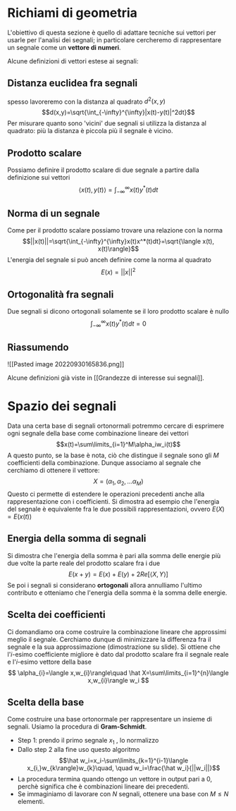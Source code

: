 # Richiami di geometria

L'obiettivo di questa sezione è quello di adattare tecniche sui vettori per usarle per l'analisi dei segnali; in particolare cercheremo di rappresentare un segnale come un **vettore di numeri**.

Alcune definizioni di vettori estese ai segnali:

## Distanza euclidea fra segnali
spesso lavoreremo con la distanza al  quadrato $d^2(x,y)$$$d(x,y)=\sqrt{\int_{-\infty}^{\infty}|x(t)-y(t)|^2dt}$$
Per misurare quanto sono 'vicini' due segnali si utilizza la distanza al quadrato: più la distanza è piccola più il segnale è vicino.

## Prodotto scalare
Possiamo definire il prodotto scalare di due segnale a partire dalla definizione sui vettori$$\langle x(t), y(t)\rangle=\int_{-\infty}^{\infty}x(t)y^*(t)dt$$
## Norma di un segnale
Come per il prodotto scalare possiamo trovare una relazione con la norma$$||x(t)||=\sqrt{\int_{-\infty}^{\infty}x(t)x^*(t)dt}=\sqrt{\langle x(t), x(t)\rangle}$$
L'energia del segnale si può anceh definire come la norma al quadrato
$$E(x)=||x||^2$$
## Ortogonalità fra segnali
Due segnali si dicono ortogonali solamente se il loro prodotto scalare è nullo
$$
\int_{-\infty}^{\infty}x(t)y^*(t)dt=0
$$
## Riassumendo

![[Pasted image 20220930165836.png]]

Alcune definizioni già viste in [[Grandezze di interesse sui segnali]].

# Spazio dei segnali

Data una certa base di segnali ortonormali potremmo cercare di esprimere ogni segnale della base come combinazione lineare dei vettori$$x(t)=\sum\limits_{i=1}^M\alpha_iw_i(t)$$
A questo punto, se la base è nota, ciò che distingue il segnale sono gli $M$ coefficienti della combinazione.
Dunque associamo al segnale che cerchiamo di ottenere il vettore: $$X=(\alpha_1,\alpha_2,...\alpha_M)$$
Questo ci permette di estendere le operazioni precedenti anche alla rappresentazione con i coefficienti.
Si dimostra ad esempio che l'energia del segnale è equivalente fra le due possibili rappresentazioni, ovvero $E(X)=E(x(t))$

## Energia della somma di segnali
Si dimostra che l'energia della somma è pari alla somma delle energie più due volte la parte reale del prodotto scalare fra i due$$E(x+y)=E(x)+E(y)+2Re[\langle X, Y\rangle]$$
Se poi i segnali si considerano **ortogonali** allora annulliamo l'ultimo contributo e otteniamo che l'energia della somma è la somma delle energie.

## Scelta dei coefficienti
Ci domandiamo ora come costruire la combinazione lineare che approssimi meglio il segnale.
Cerchiamo dunque di minimizzare la differenza fra il segnale e la sua approssimazione (dimostrazione su slide).
Si ottiene che l'$i$-esimo coefficiente migliore è dato dal prodotto scalare fra il segnale reale e l'$i$-esimo vettore della base
$$
\alpha_{i}=\langle x,w_{i}\rangle\quad \hat X=\sum\limits_{i=1}^{n}\langle x,w_{i}\rangle w_i
$$
## Scelta della base
Come costruire una base ortonormale per rappresentare un insieme di segnali.
Usiamo la procedura di **Gram-Schmidt**.
- Step 1: prendo il primo segnale $x_1$ , lo normalizzo
- Dallo step 2 alla fine uso questo algoritmo $$\hat w_i=x_i-\sum\limits_{k=1}^{i-1}\langle x_{i,}w_{k\rangle}w_{k}\quad, \quad w_i=\frac{\hat w_i}{||w_i||}$$
- La procedura termina quando ottengo un vettore in output pari a 0, perchè significa che è combinazioni lineare dei precedenti.
- Se immaginiamo di lavorare con $N$ segnali, ottenere una base con $M\leq N$ elementi.